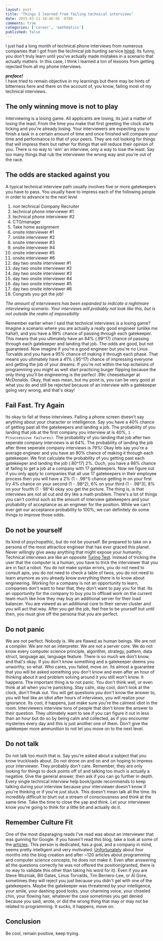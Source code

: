 ```yaml
---
layout: post
title: "Things I learned from failing technical interviews"
date: 2015-03-11 10:46:56 -0700
comments: true
categories: ['career', 'mathmatics']
published: false
---
```

I just had a long month of technical phone interviews from numerous companies that I got from the technical job hunting service <a href="http://hired.com">hired</a>. Its funny, you don't truly learn until you've actually made mistakes in a scenario that actually matters. In this case, I think I learned a ton of lessons from getting rejected from all my phone interviews.

<!-- more -->

<b><i>preface!</i></b>   
I have tried to remain objective in my learnings but there may be hints of bitterness here and there on the account of, you know, failing most of my technical interviews.

<h2>The only winning move is not to play</h2>
Interviewing is a losing game. All applicants are losing, its just a matter of losing the least.  From the time you make that first greeting the clock starts ticking and you're already losing. Your interviewers are expecting you to finish a task in a certain amount of time and once finished will compare your time and performance to that of your peers.  They are not looking for things that will impress them but rather for things that will reduce their opinion of you.  There is no way to 'win' an interview, only a way to lose the least. Say too many things that rub the interviewer the wrong way and you're out of the race.  

<h2>The odds are stacked against you</h2>
A typical technical interview path usually involves five or more gatekeepers you have to pass. You usually have to impress each of the following people in order to advance to the next level
<ol>
  <li>non technical Company Recruiter</li>
  <li>technical phone interviewer #1</li>
  <li>technical phone interviewer #2</li>
  <li>CTO/manager</li>
  <li>Take home assignment</li>
  <li>onsite interviewer #1</li>
  <li>onsite interviewer #2</li>
  <li>onsite interviewer #3</li>
  <li>onsite interviewer #4</li>
  <li>onsite interviewer #5</li>
  <li>onsite interviewer #6</li>
  <li>day two onsite interviewer #1</li>
  <li>day two onsite interviewer #2</li>
  <li>day two onsite interviewer #3</li>
  <li>day two onsite interviewer #4</li>
  <li>day two onsite interviewer #5</li>
  <li>day two onsite interviewer #6</li>
  <li>Congrats you got the job!</li>
</ol>
<i>The amount of interviewers has been expanded to indicate a nightmare interviewing scenario. Your interviews will probably not look like this, but is not outside the realm of impossibility</i>

Remember earlier when I said that technical interviews is a losing game? Imagine a scenario where you are actually a really good engineer (unlike me haha!), and you have a 99% chance of passing through each gatekeeper. This means that you ultimately have an 84% (.99^17) chance of passing through each gatekeeper and landing that job.  The odds are good, but not guaranteed.  Now imagine if you're a good engineer but you're no Linus Torvalds and you have a 95% chance of making it through each phase. That means you ultimately have a 41% (.95^17) chance of impressing everyone and getting the job of your dreams. If you're not within the top echelons of programming you might as well start practicing burger flipping because the only thing you'll be engineering is the perfect .99c cheeseburger at McDonalds. Okay, that was mean, but my point is, you can be very good at what you do and still be rejected because of an interview with a gatekeeper going very wrong, and that's okay!  

<h2>Fail Fast. Try Again</h2>
Its okay to fail at these interviews. Failing a phone screen doesn't say anything about your character or intelligence. Say you have a 40% chance of getting past all the gatekeepers and landing a job. The probability of you landing that job at the first company you interview at is 40%, <code>1 - P(successive failures)</code>. The probability of you landing that job after two seperate company interviews is at 64%. The probability of landing the job after three seperate company interviews is 79%! Okay lets say you're a average engineer and you have an 80% chance of making it through each gatekeeper.  We first calculate the probability of you getting past each gatekeeper and landing the job (.80^17) 2%. Ouch, you have a 98% chance at failing to get a job at a company with 17 gatekeepers. Now we figure out if you only apply to companies that all use 17 gatekeepers in their employee process then you will have a 2% (1 - .98^1) chance getting in on your first try 4% chance on your second (1 - .98^2), 6% on your third (1 - .98^3), 8% on your fourth (1 - 98^4) okay you get the picture.  The thing is, is that interviews are not all cut and dry like a math problem.  There's a lot of things you can't control  such as the amount of interview gatekeepers and your probability of acceptance as an engineer for the position.  While we can't ever get our acceptance probability to 100%, we can definitely do some things to improve those odds.

<h2>Do not be yourself</h2>
Its kind of psychopathic, but do not be yourself.  Be prepared to take on a persona of the most attractice engineer that has ever graced this planet. Never willingly give away anything that might expose your humanity.  Technical interviews are like an opposite <a href="http://en.wikipedia.org/wiki/Turing_test">Turing Test</a>.  Instead of tricking the user that the computer is a human, you have to trick the interviewer that you are in fact a robot. You do not make syntax errors, you do not need to consult apis, you do not need to check a table of twos, you do not need to learn anymore as you already know everything there is to know about engineering. Working for a company is not an opportunity to learn, companies don't want to hear that, they don't want to pay you for that. Its an opportunity for the company to buy you to offload work on the current team much like how they may buy an additional server for their load balancer. You are viewed as an additional core to their server cluster and you will act that way. After you get the job, feel free to be yourself but until then, you must give off the persona that you are perfect. 

<h2>Do not panic</h2>
We are not perfect. Nobody is. We are flawed as human beings. We are not a compiler. We are not an interpreter. We are not a server core. We do not know every computer science principle, algorithm, strategy, pattern, data struct, language api, language feature. There is so much we don't know, and that's okay.  If you don't know something and a gatekeeper deems you unworthy, so what. Who cares, you failed, move on.  Its almost a guarantee that you will be asked something you don't know and even after an hour of thinking about it and problem solving around it you still won't know.  It happens.  The important thing is to not panic. You don't think well, or even think at all when you're panicking.  Stay calm, stay cool, don't look at the clock, don't freak out.  You will get questions you don't know the answer to, you will feel like an idiot after hours of interviews, you will realize your ignorance.  Its cool, it happens, just make sure you're the calmest idiot in the room. Interviewers interview tons of people that don't know the answer to their question. They ultimately want to see if you can figure it out in less than an hour but do so by being calm and collected, as if you encounter mysteries every day and this is just another one of them. Don't give the gatekeeper more ammunition to not let you move on to the next level. 

<h2>Do not talk</h2>
Do not talk too much that is.  Say you're asked about a subject that you know truckloads about.  Do not drone on and on and on hoping to impress your interviewer.  They probably don't care.  Remember, they are only looking for things to dock points off of and talking too much is actually a negative. Give the general answer, then ask if you can go further in depth. Every single technical interview help book/guide recommends to keep talking during your interview because your interviewer doesn't know if you're thinking or if you're just stuck. This doesn't mean talk all the time. Its incredibly difficult to blurt out a stream of consciousness and think at the same time. Take the time to close the yap and think. Let your interviewer know you're going to think for a little bit and actually do it. 

<h2>Remember Culture Fit</h2>
One of the most disparaging reads I've read was about an interviewer that was gunning for Google. If you haven't read this blog, take a look at some of the <a href="http://iwillgetthatjobatgoogle.tumblr.com/archive">articles</a>. This person is dedicated, has a goal, and a company in mind, seems pretty intelligent and very motivated.   <a href="http://iwillgetthatjobatgoogle.tumblr.com/post/19790649528/unfortunately">Unfortunately</a> about four months into the blog creation and after ~120 articles about programming and computer science concepts, he does not make it.  Even after answering all the questions correctly he was not offered the position(granted, there is no way to validate this other than taking his word for it).  Even if you are Steve Wozniak, Bill Gates, Linus Torvalds, Tim Berners-Lee, or Al Gore, sometimes they will reject you just because you didn't gel with one of the gatekeepers.  Maybe the gatekeeper was threatened by your intelligence, your smile, your dashing good looks, your charming voice, your chiseled chin, your flowing hair, whatever the case sometimes you get denied because you said, wrote, or did the wrong thing that may or may not be related to programming. It sucks, it happens, move on.

<h2>Conclusion</h2>
Be cool, remain positive, keep trying.